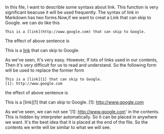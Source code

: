 In this file, I want to describle some syntaxs about link. This function is very significant beacuse it will 
be used frequently. The syntax of link in Markdown has two forms.Now,if we want to creat a Link that can 
skip to Google. we can do like this

	This is a [link](http://www.google.com) that can skip to Google.
	
The effect of above sentence is

This is a [link](http://www.google.com) that can skip to Google.

As we've seen, It's very easy. However, If lots of links used in our contents, Then it's very difficult for
us to read and understand. So the following form will be used to replace the former form

	This is a [link][1] that can skip to Google.
	[1]: http://www.google.com
	
the effect of above sentence is 

This is a [link][1] that can skip to Google.
[1]: http://www.google.com

As we've seen, we can not see  '\[1\]: http://www.google.com' in the contents. This is hidden by interpreter 
automatically. So it can be placed in anywhere we want. It's the best idea that it is placed at the end of the file. 
So the contents we write will be similar to what we will see.  